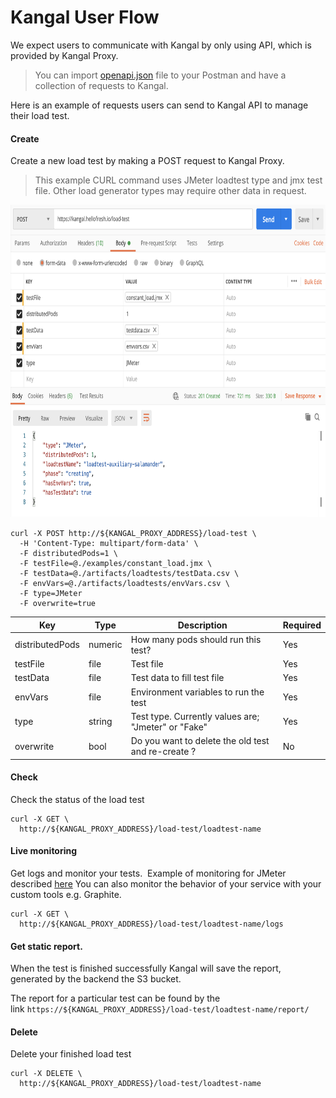 # Kangal User Flow

We expect users to communicate with Kangal by only using API, which is provided by Kangal Proxy.

>You can import [openapi.json](../openapi.json) file to your Postman and have a collection of requests to Kangal. 

Here is an example of requests users can send to Kangal API to manage their load test.

#### Create 
Create a new load test by making a POST request to Kangal Proxy.
> This example CURL command uses JMeter loadtest type and jmx test file.
> Other load generator types may require other data in request.
<p align="center">  
<img src="jmeter-in-kangal/images/sending_request_postman.png" height="500">
</p>

```
curl -X POST http://${KANGAL_PROXY_ADDRESS}/load-test \
  -H 'Content-Type: multipart/form-data' \
  -F distributedPods=1 \
  -F testFile=@./examples/constant_load.jmx \
  -F testData=@./artifacts/loadtests/testData.csv \
  -F envVars=@./artifacts/loadtests/envVars.csv \
  -F type=JMeter
  -F overwrite=true
```

| Key             | Type    | Description                                         | Required |
|-----------------|---------|-----------------------------------------------------|----------|
| distributedPods | numeric | How many pods should run this test?                 | Yes      |
| testFile        | file    | Test file                                           | Yes      |
| testData        | file    | Test data to fill test file                         | Yes      |
| envVars         | file    | Environment variables to run the test               | Yes      |
| type            | string  | Test type. Currently values are; "Jmeter" or "Fake" | Yes      |
| overwrite       | bool    | Do you want to delete the old test and re-create ?  | No       |

#### Check 
Check the status of the load test

```
curl -X GET \
  http://${KANGAL_PROXY_ADDRESS}/load-test/loadtest-name
```

#### Live monitoring
Get logs and monitor your tests. 
Example of monitoring for JMeter described [here](jmeter-in-kangal/Reporting-in-JMeter.md#live-metrics-reporting)
You can also monitor the behavior of your service with your custom tools e.g. Graphite.

```
curl -X GET \
  http://${KANGAL_PROXY_ADDRESS}/load-test/loadtest-name/logs
```

#### Get static report. 
When the test is finished successfully Kangal will save the report, generated by the backend the S3 bucket. 

The report for a particular test can be found by the link `https://${KANGAL_PROXY_ADDRESS}/load-test/loadtest-name/report/`

#### Delete 
Delete your finished load test

```
curl -X DELETE \
  http://${KANGAL_PROXY_ADDRESS}/load-test/loadtest-name
```
